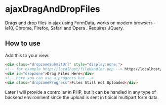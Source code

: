 ajaxDragAndDropFiles
====================

Drags and drop files in ajax using FormData, works on modern browsers - ie10, Chrome, Firefox, Safari and Opera
.
Requires JQuery.

How to use
----------

Add this to your view:
`````html
<div class="dropzoneSubmitUrl" style="display:none;">
<!-- for example http://localhost/fileHandler.php --> http://localhost/fileHandler.php</div>
<div id="dropzone">Drag Files Here</div>
<!-- here you can use a progress bar -->
<div class="dropzoneProgress">Files Still not Uploaded</div>
`````
Later I will provide a controller in PHP, but it can be handled
in any type of backend environment since the upload is sent in tipical
multipart form data.
